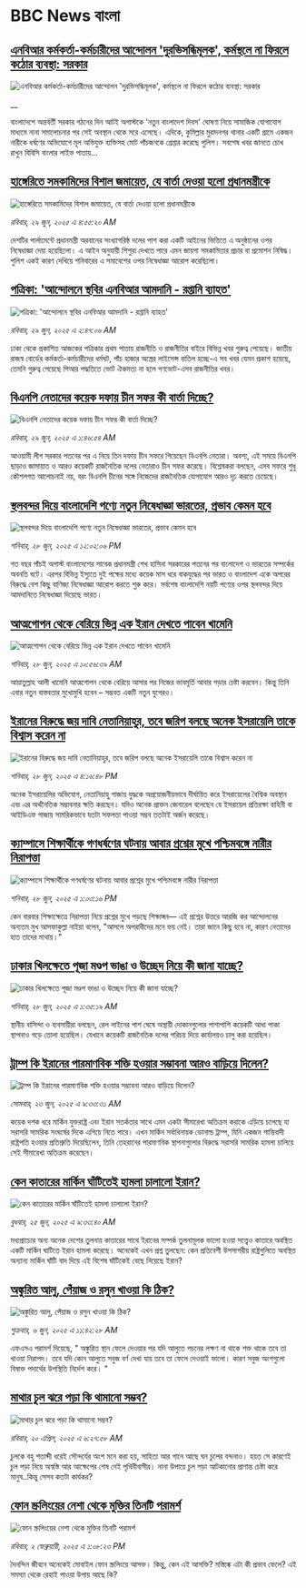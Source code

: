 # BBC News বাংলা## [এনবিআর কর্মকর্তা-কর্মচারীদের আন্দোলন 'দুরভিসন্ধিমূলক', কর্মস্থলে না ফিরলে কঠোর ব্যবস্থা: সরকার](https://www.bbc.co.uk/bengali/live/c4gdrrvq3j3t?at_campaign=githubrss)![এনবিআর কর্মকর্তা-কর্মচারীদের আন্দোলন 'দুরভিসন্ধিমূলক', কর্মস্থলে না ফিরলে কঠোর ব্যবস্থা: সরকার](https://ichef.bbci.co.uk/ace/standard/240/cpsprodpb/6b02/live/628718f0-54da-11f0-a2ff-17a82c2e8bc4.jpg)__বাংলাদেশে অন্তর্বর্তী সরকার গঠনের দিন আটই অগাস্টকে 'নতুন বাংলাদেশ দিবস' ঘোষণা নিয়ে সামাজিক যোগাযোগ মাধ্যমে নানা সমালোচনার পর সেই অবস্থান থেকে সরে এসেছে। এদিকে, কুমিল্লার মুরাদনগর থানার একটি গ্রামে একজন নারীকে ধর্ষণের অভিযোগে মূল অভিযুক্ত ব্যক্তিসহ মোট পাঁচজনকে গ্রেপ্তার করেছে পুলিশ। সবশেষ খবর জানতে চোখ রাখুন বিবিসি বাংলার লাইভ পাতায়...## [হাঙ্গেরিতে সমকামিদের বিশাল জমায়েত, যে বার্তা দেওয়া হলো প্রধানমন্ত্রীকে](https://www.bbc.com/bengali/articles/cql0203vr39o?at_campaign=githubrss)![হাঙ্গেরিতে সমকামিদের বিশাল জমায়েত, যে বার্তা দেওয়া হলো প্রধানমন্ত্রীকে](https://ichef.bbci.co.uk/ace/ws/240/cpsprodpb/265e/live/0fe02550-549a-11f0-8485-7bd50fa63665.jpg)_রবিবার, ২৯ জুন, ২০২৫ এ ৪:৫৫:২০ AM_দেশটির পার্লামেন্টে প্রধানমন্ত্রী অরবানের সংখ্যাগরিষ্ঠ দলের পাশ করা একটি আইনের ভিত্তিতে এ অনুষ্ঠানের ওপর নিষেধাজ্ঞা দেয়া হয়েছিলো। এ আইন অনুযায়ী শিশুরা দেখতে পারে এমন জায়গা সমকামিতার প্রচার বা প্রমোশন নিষিদ্ধ। পুলিশ একই কারণ দেখিয়ে শনিবারের এ সমাবেশের ওপর নিষেধাজ্ঞা আরোপ করেছিলো।## [পত্রিকা: 'আন্দোলনে স্থবির এনবিআর আমদানি - রপ্তানি ব্যাহত'](https://www.bbc.com/bengali/articles/clymrqq2n2zo?at_campaign=githubrss)![পত্রিকা: 'আন্দোলনে স্থবির এনবিআর আমদানি - রপ্তানি ব্যাহত'](https://ichef.bbci.co.uk/ace/ws/240/cpsprodpb/10ec/live/d57e1fe0-548d-11f0-82bb-7b6dc20c4cc2.jpg)_রবিবার, ২৯ জুন, ২০২৫ এ ২:৪৭:০৬ AM_ঢাকা থেকে প্রকাশিত আজকের পত্রিকার প্রথম পাতায় রাজনীতি ও রাজনীতির বাইরে বিভিন্ন খবর গুরুত্ব পেয়েছে। জাতীয় রাজস্ব বোর্ডের কর্মকর্তা-কর্মচারীদের ধর্মঘট, পাঁচ হাজার অস্ত্রের লাইসেন্স বাতিল হচ্ছে-এ সব খবর যেমন প্রকাশ হয়েছে, তেমনি গুরুত্ব পেয়েছে  পিআর পদ্ধতিতে ভোট ঐকমত্য না হলে গণভোট-এসব রাজনীতির খবর।## [বিএনপি নেতাদের কয়েক দফায় চীন সফর কী বার্তা দিচ্ছে?](https://www.bbc.com/bengali/articles/czxwydvez23o?at_campaign=githubrss)![বিএনপি নেতাদের কয়েক দফায় চীন সফর কী বার্তা দিচ্ছে?](https://ichef.bbci.co.uk/ace/ws/240/cpsprodpb/e389/live/4affd0b0-543e-11f0-aa04-63f097c9ce41.jpg)_রবিবার, ২৯ জুন, ২০২৫ এ ১:৪৬:৫৪ AM_আওয়ামী লীগ সরকার পতনের পর এ নিয়ে তিন দফায় চীন সফরে গিয়েছেন বিএনপি নেতারা। অবশ্য, এই সময়ে বিএনপি ছাড়াও জামায়াত ও আরও কয়েকটি রাজনৈতিক দলের নেতারাও চীন সফর করেছে। বিশ্লেষকরা বলছেন, এসব সফরে শুধু কৌশলগত আলোচনাই নয়, বরং বিএনপি চীনের সঙ্গে নিজেদের রাজনৈতিক যোগাযোগ আরও দৃঢ় করতে চেয়েছে।## [স্থলবন্দর দিয়ে বাংলাদেশি পণ্যে নতুন নিষেধাজ্ঞা ভারতের, প্রভাব কেমন হবে](https://www.bbc.com/bengali/articles/cwyk04r273no?at_campaign=githubrss)![স্থলবন্দর দিয়ে বাংলাদেশি পণ্যে নতুন নিষেধাজ্ঞা ভারতের, প্রভাব কেমন হবে](https://ichef.bbci.co.uk/ace/ws/240/cpsprodpb/d0e2/live/611647c0-5412-11f0-8485-7bd50fa63665.jpg)_শনিবার, ২৮ জুন, ২০২৫ এ ১২:০২:০৬ PM_গত বছর পাঁচই অগাস্ট বাংলাদেশের সাবেক প্রধানমন্ত্রী শেখ হাসিনা সরকারের পতনের পর বাংলাদেশ ও ভারতের সম্পর্কের অবনতি ঘটে। এরপর বিভিন্ন ইস্যুতে দুই পক্ষের মধ্যে কয়েক মাস ধরে বাকযুদ্ধের পর ভারত ও বাংলাদেশ একে অপরের বিরুদ্ধে বেশ কিছু বাণিজ্য নিষেধাজ্ঞা আরোপ করতে শুরু করে। সর্বশেষ বাংলাদেশি নয়টি পণ্যের ওপর স্থলবন্দর দিয়ে আমদানিতে নিষেধাজ্ঞা দিয়েছে ভারত।## [আত্মগোপন থেকে বেরিয়ে ভিন্ন এক ইরান দেখতে পাবেন খামেনি](https://www.bbc.com/bengali/articles/cjelw8g8yn5o?at_campaign=githubrss)![আত্মগোপন থেকে বেরিয়ে ভিন্ন এক ইরান দেখতে পাবেন খামেনি](https://ichef.bbci.co.uk/ace/ws/240/cpsprodpb/224f/live/b9d5e840-53f2-11f0-a2ff-17a82c2e8bc4.jpg)_শনিবার, ২৮ জুন, ২০২৫ এ ১০:৫৬:৩৯ AM_আয়াতুল্লাহ আলী খামেনি আত্মগোপন থেকে বেরিয়ে আসার পর নিজের ভাবমূর্তি আবার গড়ার চেষ্টা করবেন। কিন্তু তিনি এবার নতুন বাস্তবতার মুখোমুখি হবেন – সম্ভবত একটি নতুন যুগেরও।## [ইরানের বিরুদ্ধে জয় দাবি নেতানিয়াহুর, তবে জরিপ বলছে অনেক ইসরায়েলি তাকে বিশ্বাস করেন না](https://www.bbc.com/bengali/articles/c0l4n85p4l6o?at_campaign=githubrss)![ইরানের বিরুদ্ধে জয় দাবি নেতানিয়াহুর, তবে জরিপ বলছে অনেক ইসরায়েলি তাকে বিশ্বাস করেন না](https://ichef.bbci.co.uk/ace/ws/240/cpsprodpb/a54c/live/ed62e160-542c-11f0-b4be-8f7caf53b80c.png)_শনিবার, ২৮ জুন, ২০২৫ এ ৪:১৬:৪৮ PM_অনেক ইসরায়েলির অভিযোগ, নেতানিয়াহু গাজায় যুদ্ধকে অপ্রয়োজনীয়ভাবে দীর্ঘায়িত করে ইসরায়েলের বৈশ্বিক অবস্থান এবং এর অর্থনৈতিক সম্ভাবনার ক্ষতি করছেন। যদিও অনেক প্রাক্তন জেনারেল বলেছেন যে ইসরায়েল প্রতিরক্ষা বাহিনী বা আইডিএফ গাজায় সামরিকভাবে যতটা সফলতা পাওয়া সম্ভব ততটাই অর্জন করেছে।## [ক্যাম্পাসে শিক্ষার্থীকে গণধর্ষণের ঘটনায় আবার প্রশ্নের মুখে পশ্চিমবঙ্গে নারীর নিরাপত্তা](https://www.bbc.com/bengali/articles/c3vd9gw1p1xo?at_campaign=githubrss)![ক্যাম্পাসে শিক্ষার্থীকে গণধর্ষণের ঘটনায় আবার প্রশ্নের মুখে পশ্চিমবঙ্গে নারীর নিরাপত্তা](https://ichef.bbci.co.uk/ace/ws/240/cpsprodpb/ed0f/live/c86b4f00-5409-11f0-a2ff-17a82c2e8bc4.jpg)_শনিবার, ২৮ জুন, ২০২৫ এ ১:০৩:১৬ PM_কেন বারবার শিক্ষাক্ষেত্রে নিরাপত্তা নিয়ে প্রশ্নের মুখে পড়ছে শিক্ষাঙ্গন–– এই প্রশ্নের উত্তরে আরজি কর আন্দোলনের অন্যতম মুখ আসফাকুল্লা নাইয়া বলেন, "আসলে অপরাধীদের মনে ভয় নেই। তারা জানে কিছু হবে না, কারণ নেতাদের হাত তাদের মাথায়।"## [ঢাকার খিলক্ষেতে পূজা মণ্ডপ ভাঙা ও  উচ্ছেদ নিয়ে কী জানা যাচ্ছে?](https://www.bbc.com/bengali/articles/c0l404njnpxo?at_campaign=githubrss)![ঢাকার খিলক্ষেতে পূজা মণ্ডপ ভাঙা ও  উচ্ছেদ নিয়ে কী জানা যাচ্ছে?](https://ichef.bbci.co.uk/ace/ws/240/cpsprodpb/4f07/live/cdcf92e0-534f-11f0-baab-99982f1f8ddc.jpg)_শনিবার, ২৮ জুন, ২০২৫ এ ১:৩৫:১৯ AM_স্থানীয় বাসিন্দা ও ব্যবসায়ীরা বলছেন, রেল লাইনের পাশ ঘেষে অস্থায়ী দোকানগুলোর পাশাপাশি কয়েকটি আধা পাকা স্থাপনাও গড়ে তোলা হয়েছিল। যেখানে কয়েকটি রাজনৈতিক দলের পরিচয় দিয়ে কার্যালয়ও চালু করা হয়েছিল।## [ট্রাম্প কি ইরানের পারমাণবিক শক্তি হওয়ার সম্ভাবনা আরও বাড়িয়ে দিলেন? ](https://www.bbc.com/bengali/articles/cvg86g6v0r8o?at_campaign=githubrss)![ট্রাম্প কি ইরানের পারমাণবিক শক্তি হওয়ার সম্ভাবনা আরও বাড়িয়ে দিলেন? ](https://ichef.bbci.co.uk/ace/ws/240/cpsprodpb/3dd5/live/34133c20-5010-11f0-86d5-3b52b53af158.jpg)_সোমবার, ২৩ জুন, ২০২৫ এ ৯:৩৩:৩১ AM_কয়েক দশক ধরে মার্কিন যুক্তরাষ্ট্র এবং ইরান সতর্কতার সাথে এমন একটা সীমারেখা অতিক্রম করাকে এড়িয়ে চলেছে যা সরাসরি সামরিক সংঘর্ষের দিকে এগিয়ে নিতে পারে। এখন মার্কিন সর্বাধিনায়ক ডোনাল্ড ট্রাম্প, যিনি একজন শান্তিবাদী রাষ্ট্রপতি হওয়ার প্রতিশ্রুতি দিয়েছিলেন, তিনি তেহরানের পারমাণবিক স্থাপনাগুলোর বিরুদ্ধে সরাসরি সামরিক হামলা চালিয়ে সেই সীমারেখা অতিক্রম করেছেন।## [কেন কাতারের মার্কিন ঘাঁটিতেই হামলা চালালো ইরান?](https://www.bbc.com/bengali/articles/c0rvzg4v4wpo?at_campaign=githubrss)![কেন কাতারের মার্কিন ঘাঁটিতেই হামলা চালালো ইরান?](https://ichef.bbci.co.uk/ace/ws/240/cpsprodpb/2718/live/cf2b5aa0-5194-11f0-8485-7bd50fa63665.jpg)_বুধবার, ২৫ জুন, ২০২৫ এ ৯:৩৩:৪০ AM_মধ্যপ্রাচ্যের অন্য অনেক দেশের তুলনায় কাতারের সাথে ইরানের সম্পর্ক তুলনামূলক ভালো হওয়া সত্ত্বেও কাতারে অবস্থিত একটি মার্কিন ঘাটিতে ইরান হামলা করেছে। অনেকেই এখন প্রশ্ন তুলছেন: কেন প্রতিবেশী উপসাগরীয় রাষ্ট্রগুলিতে অবস্থিত অন্যান্য মার্কিন ঘাঁটি বাদ দিয়ে এই বিশেষ ঘাঁটিকেই বেছে নিয়েছে ইরান?## [অঙ্কুরিত আলু, পেঁয়াজ ও রসুন খাওয়া কি ঠিক?](https://www.bbc.com/bengali/articles/czx02yddpyjo?at_campaign=githubrss)![অঙ্কুরিত আলু, পেঁয়াজ ও রসুন খাওয়া কি ঠিক?](https://ichef.bbci.co.uk/ace/ws/240/cpsprodpb/ce8d/live/dd2f4bc0-41d1-11f0-9e00-eb5667da9edb.jpg)_শুক্রবার, ৬ জুন, ২০২৫ এ ১১:৪২:২৮ AM_এফএসএ পরামর্শ দিয়েছে, " অঙ্কুরিত স্থান ফেলে দেওয়ার পর যদি আলুতে পচনের লক্ষণ না থাকে শক্ত থাকে তবে তা খাওয়া নিরাপদ। তবে যদি কোন আলুতে সবুজ বর্ণ দেখা যায় তবে তা ফেলে দেওয়াই ভালো। কারণ সবুজ অংশগুলো বিষাক্ত পদার্থের উপস্থিতি নির্দেশ করে। "## [মাথার চুল ঝরে পড়া কি থামানো সম্ভব?](https://www.bbc.com/bengali/articles/cz0115900myo?at_campaign=githubrss)![মাথার চুল ঝরে পড়া কি থামানো সম্ভব?](https://ichef.bbci.co.uk/ace/ws/240/cpsprodpb/db72/live/67a440c0-1db1-11f0-b265-abe347419ae3.jpg)_রবিবার, ২০ এপ্রিল, ২০২৫ এ ৬:২৭:৫৮ AM_চুলকে বহু শতাব্দী ধরেই সৌন্দর্যের অংশ মনে করা হয়, সাহিত্য আর গানে আছে ঘন চুলের বন্দনাও। হয়ত সে কারণেই চুল পড়া নিয়ে অস্বস্তি আর আক্ষেপের শেষ নেই পৃথিবীবাসীর। নানা উপায়ে চুল পড়া আটকানোর প্রাণান্ত চেষ্টা করে মানুষ..কিন্তু সেসব কতটা কার্যকর?## [ফোন স্ক্রলিংয়ের নেশা থেকে মুক্তির তিনটি পরামর্শ](https://www.bbc.com/bengali/articles/cll4l2q10l0o?at_campaign=githubrss)![ফোন স্ক্রলিংয়ের নেশা থেকে মুক্তির তিনটি পরামর্শ](https://ichef.bbci.co.uk/ace/ws/240/cpsprodpb/74f3/live/17fab3e0-127e-11ef-82e8-cd354766a224.jpg)_রবিবার, ২ ফেব্রুয়ারী, ২০২৫ এ ১:০৮:২৩ PM_দৈনন্দিন জীবনে অনেকেই মোবাইল ফোন স্ক্রলিংয়ে আসক্ত। কিন্তু, কেন এই আসক্তি? মস্তিষ্কে এটা কী প্রভাব ফেলে? এই সমস্যা থেকে রেহাই পাওয়া উপায় আছে কি?